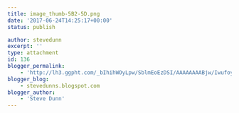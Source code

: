 ```yaml
---
title: image_thumb-5B2-5D.png
date: '2017-06-24T14:25:17+00:00'
status: publish

author: stevedunn
excerpt: ''
type: attachment
id: 136
blogger_permalink:
    - 'http://lh3.ggpht.com/_bIhihWOyLpw/SblmEoEzDSI/AAAAAAAABjw/IwufoywrNVw/image_thumb%5B2%5D.png'
blogger_blog:
    - stevedunns.blogspot.com
blogger_author:
    - 'Steve Dunn'
---
```

<!DOCTYPE html PUBLIC "-//W3C//DTD HTML 4.0 Transitional//EN" "http://www.w3.org/TR/REC-html40/loose.dtd">
<?xml encoding="UTF-8">
